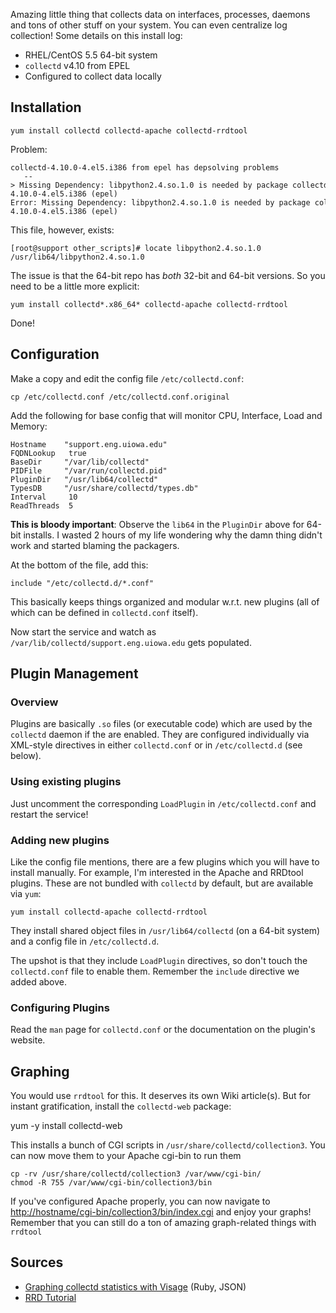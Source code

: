 Amazing little thing that collects data on interfaces, processes,
daemons and tons of other stuff on your system. You can even centralize
log collection! Some details on this install log:

* RHEL/CentOS 5.5 64-bit system
* `collectd` v4.10 from EPEL
* Configured to collect data locally

Installation
------------

    yum install collectd collectd-apache collectd-rrdtool

Problem:

    collectd-4.10.0-4.el5.i386 from epel has depsolving problems  
       --> Missing Dependency: libpython2.4.so.1.0 is needed by package collectd-4.10.0-4.el5.i386 (epel)  
    Error: Missing Dependency: libpython2.4.so.1.0 is needed by package collectd-4.10.0-4.el5.i386 (epel)

This file, however, exists:

    [root@support other_scripts]# locate libpython2.4.so.1.0
    /usr/lib64/libpython2.4.so.1.0

The issue is that the 64-bit repo has *both* 32-bit and 64-bit versions.
So you need to be a little more explicit:

    yum install collectd*.x86_64* collectd-apache collectd-rrdtool

Done!

Configuration
-------------

Make a copy and edit the config file `/etc/collectd.conf`:

    cp /etc/collectd.conf /etc/collectd.conf.original

Add the following for base config that will monitor CPU, Interface, Load
and Memory:

    Hostname    "support.eng.uiowa.edu"  
    FQDNLookup   true  
    BaseDir     "/var/lib/collectd"  
    PIDFile     "/var/run/collectd.pid"  
    PluginDir   "/usr/lib64/collectd"  
    TypesDB     "/usr/share/collectd/types.db"  
    Interval     10    
    ReadThreads  5

**This is bloody important**: Observe the `lib64` in the `PluginDir`
above for 64-bit installs. I wasted 2 hours of my life wondering why the
damn thing didn't work and started blaming the packagers.

At the bottom of the file, add this:

    include "/etc/collectd.d/*.conf"

This basically keeps things organized and modular w.r.t. new plugins
(all of which can be defined in `collectd.conf` itself).

Now start the service and watch as
`/var/lib/collectd/support.eng.uiowa.edu` gets populated.

Plugin Management
-----------------

### Overview

Plugins are basically `.so` files (or executable code) which are used by
the `collectd` daemon if the are enabled. They are configured
individually via XML-style directives in either `collectd.conf` or in
`/etc/collectd.d` (see below).

### Using existing plugins

Just uncomment the corresponding `LoadPlugin` in `/etc/collectd.conf`
and restart the service!

### Adding new plugins

Like the config file mentions, there are a few plugins which you will
have to install manually. For example, I'm interested in the Apache and
RRDtool plugins. These are not bundled with `collectd` by default, but
are available via `yum`:

    yum install collectd-apache collectd-rrdtool

They install shared object files in `/usr/lib64/collectd` (on a 64-bit
system) and a config file in `/etc/collectd.d`.

The upshot is that they include `LoadPlugin` directives, so don't touch
the `collectd.conf` file to enable them. Remember the `include`
directive we added above.

### Configuring Plugins

Read the `man` page for `collectd.conf` or the documentation on the
plugin's website.

Graphing
--------

You would use `rrdtool` for this. It deserves its own Wiki article(s).
But for instant gratification, install the `collectd-web` package:

yum -y install collectd-web

This installs a bunch of CGI scripts in
`/usr/share/collectd/collection3`. You can now move them to your Apache
cgi-bin to run them

    cp -rv /usr/share/collectd/collection3 /var/www/cgi-bin/  
    chmod -R 755 /var/www/cgi-bin/collection3/bin

If you've configured Apache properly, you can now navigate to
<http://hostname/cgi-bin/collection3/bin/index.cgi> and enjoy your
graphs! Remember that you can still do a ton of amazing graph-related
things with `rrdtool`

Sources
-------

-   [Graphing collectd statistics with Visage](http://holmwood.id.au/~lindsay/2009/09/08/graphing-collectd-statistics-in-the-browser-with-visage/) (Ruby, JSON)
-   [RRD Tutorial](http://oss.oetiker.ch/rrdtool/tut/rrdtutorial.en.html)




